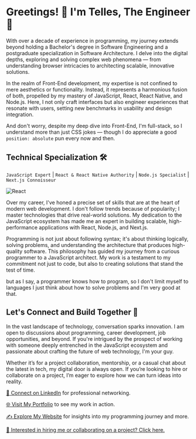 # Greetings! 👋 I'm Telles, The Engineer 🚀

With over a decade of experience in programming, my journey extends beyond holding a Bachelor's degree in Software Engineering and a postgraduate specialization in Software Architecture. I delve into the digital depths, exploring and solving complex web phenomena — from understanding browser intricacies to architecting scalable, innovative solutions.

In the realm of Front-End development, my expertise is not confined to mere aesthetics or functionality. Instead, it represents a harmonious fusion of both, propelled by my mastery of JavaScript, React, React Native, and Node.js. Here, I not only craft interfaces but also engineer experiences that resonate with users, setting new benchmarks in usability and design integration.

And don't worry, despite my deep dive into Front-End, I'm full-stack, so I understand more than just CSS jokes — though I do appreciate a good `position: absolute` pun every now and then.

## Technical Specialization 🛠️
`JavaScript Expert` | `React & React Native Authority` | `Node.js Specialist` | `Next.js Connoisseur`

![React](https://skillicons.dev/icons?i=js,react,next,nodejs)

Over my career, I've honed a precise set of skills that are at the heart of modern web development. I don't follow trends because of popularity; I master technologies that drive real-world solutions. My dedication to the JavaScript ecosystem has made me an expert in building scalable, high-performance applications with React, Node.js, and Next.js.

Programming is not just about following syntax; it's about thinking logically, solving problems, and understanding the architecture that produces high-quality software. This philosophy has guided my journey from a curious programmer to a JavaScript architect. My work is a testament to my commitment not just to code, but also to creating solutions that stand the test of time.

but as I say, a programmer knows how to program, so I don't limit myself to languages I just think about how to solve problems and I'm very good at that.

## Let's Connect and Build Together 🔗
In the vast landscape of technology, conversation sparks innovation. I am open to discussions about programming, career development, job opportunities, and beyond. If you're intrigued by the prospect of working with someone deeply entrenched in the JavaScript ecosystem and passionate about crafting the future of web technology, I'm your guy.

Whether it’s for a project collaboration, mentorship, or a casual chat about the latest in tech, my digital door is always open. If you’re looking to hire or collaborate on a project, I’m eager to explore how we can turn ideas into reality.

[🔗 Connect on LinkedIn](https://linkedin.com/in/mwtelles) for professional networking.

[🌐 Visit My Portfolio](https://portfolio.mwtelles.com.br) to see my work in action.

[✍️ Explore My Website](https://mwtelles.com.br) for insights into my programming journey and more.

[💼 Interested in hiring me or collaborating on a project? Click here.](https://mwtelles.com.br/hiring)
